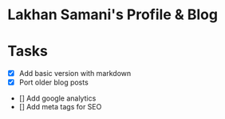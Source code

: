 # Lakhan Samani's Profile & Blog

# Tasks
- [x] Add basic version with markdown
- [x] Port older blog posts
- [] Add google analytics
- [] Add meta tags for SEO